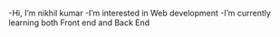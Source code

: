 -Hi, I’m nikhil kumar
-I’m interested in Web development
-I’m currently learning both Front end and Back End
 

